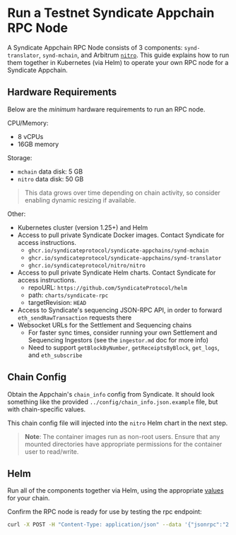 # Run a Testnet Syndicate Appchain RPC Node

A Syndicate Appchain RPC Node consists of 3 components: `synd-translator`, `synd-mchain`, and Arbitrum [`nitro`](https://github.com/OffchainLabs/nitro). This guide explains how to run them together in Kubernetes (via Helm) to operate your own RPC node for a Syndicate Appchain.

## Hardware Requirements

Below are the _minimum_ hardware requirements to run an RPC node.

CPU/Memory:

- 8 vCPUs
- 16GB memory

Storage:

- `mchain` data disk: 5 GB
- `nitro` data disk: 50 GB

> This data grows over time depending on chain activity, so consider enabling dynamic resizing if available.

Other:

- Kubernetes cluster (version 1.25+) and Helm
- Access to pull private Syndicate Docker images. Contact Syndicate for access instructions.
  - `ghcr.io/syndicateprotocol/syndicate-appchains/synd-mchain`
  - `ghcr.io/syndicateprotocol/syndicate-appchains/synd-translator`
  - `ghcr.io/syndicateprotocol/nitro/nitro`
- Access to pull private Syndicate Helm charts. Contact Syndicate for access instructions.
  - repoURL: `https://github.com/SyndicateProtocol/helm`
  - path: `charts/syndicate-rpc`
  - targetRevision: `HEAD`
- Access to Syndicate's sequencing JSON-RPC API, in order to forward `eth_sendRawTransaction` requests there
- Websocket URLs for the Settlement and Sequencing chains
  - For faster sync times, consider running your own Settlement and Sequencing Ingestors (see the `ingestor.md` doc for more info)
  - Need to support `getBlockByNumber`, `getReceiptsByBlock`, `get_logs`, and `eth_subscribe`

## Chain Config

Obtain the Appchain's `chain_info` config from Syndicate. It should look something like the provided `../config/chain_info.json.example` file, but with chain-specific values.

This chain config file will injected into the `nitro` Helm chart in the next step.

> **Note**: The container images run as non-root users. Ensure that any mounted directories have appropriate permissions for the container user to read/write.

## Helm

Run all of the components together via Helm, using the appropriate [values](https://github.com/SyndicateProtocol/helm/blob/main/charts/appchains/values/testnet/values.yaml) for your chain.

Confirm the RPC node is ready for use by testing the rpc endpoint:

```bash
curl -X POST -H "Content-Type: application/json" --data '{"jsonrpc":"2.0","method":"eth_getBlockByNumber","params":["latest", true],"id":1}' http://<service>.<namespace>.svc.cluster.local:<port>/rpc
```
